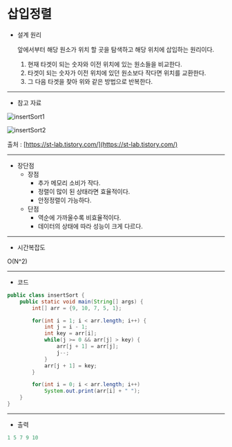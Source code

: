 # 삽입정렬


- 설계 원리
    
    앞에서부터 해당 원소가 위치 할 곳을 탐색하고 해당 위치에 삽입하는 원리이다. 
    
    1. 현재 타겟이 되는 숫자와 이전 위치에 있는 원소들을 비교한다.
    2. 타겟이 되는 숫자가 이전 위치에 있던 원소보다 작다면 위치를 교환한다.
    3. 그 다음 타겟을 찾아 위와 같은 방법으로 반복한다.

---

- 참고 자료

![insertSort1](https://img1.daumcdn.net/thumb/R1280x0/?scode=mtistory2&fname=https%3A%2F%2Fblog.kakaocdn.net%2Fdn%2FKRty3%2FbtqOKXNAGUh%2FIfdJIJDJWeAfbNDHQ6eyh0%2Fimg.png)

![insertSort2](https://img1.daumcdn.net/thumb/R1920x0/?scode=mtistory2&fname=https%3A%2F%2Fblog.kakaocdn.net%2Fdn%2FehsinU%2FbtqOvRVOqgO%2FzWJLt4EO3fpevtjrVkyjdK%2Fimg.png)

출처 : [https://st-lab.tistory.com/](https://st-lab.tistory.com/)

---

- 장단점
    - 장점
        - 추가 메모리 소비가 작다.
        - 정렬이 많이 된 상태라면 효율적이다.
        - 안정정렬이 가능하다.
    - 단점
        - 역순에 가까울수록 비효율적이다.
        - 데이터의 상태에 따라 성능이 크게 다르다.

---

- 시간복잡도

O(N^2)

---

- 코드

```java
public class insertSort {
    public static void main(String[] args) {
        int[] arr = {9, 10, 7, 5, 1};

        for(int i = 1; i < arr.length; i++) {
            int j = i - 1;
            int key = arr[i];
            while(j >= 0 && arr[j] > key) {
                arr[j + 1] = arr[j];
                j--;
            }
            arr[j + 1] = key;
        }

        for(int i = 0; i < arr.length; i++)
            System.out.print(arr[i] + " ");
    }
}
```

---

- 출력

```java
1 5 7 9 10
```